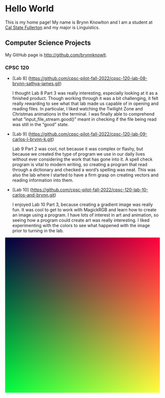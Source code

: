 # Hello World

This is my home page! My name is Brynn Knowlton and I am a student at [Cal State Fullerton](http://www.fullerton.edu/) and my major is Linguistics.

## Computer Science Projects

My GitHub page is http://github.com/brynnknowlt.

### CPSC 120

* [Lab 8] (https://github.com/cpsc-pilot-fall-2022/cpsc-120-lab-08-brynn-sathya-james.git)

    I thought Lab 8 Part 3 was really interesting, especially looking at it as
    a finished product. Though working through it was a bit challenging, it 
    felt really rewarding to see what that lab made us capable of in opening 
    and reading files. In particular, I liked watching the Twilight Zone and 
    Christmas animations in the terminal. I was finally able to comprehend what
    “input_file_stream.good()” meant in checking if the file being read was 
    still in the “good” state.

* [Lab 9] (https://github.com/cpsc-pilot-fall-2022/cpsc-120-lab-09-carlos-l-brynn-k.git)

    Lab 9 Part 2 was cool, not because it was complex or flashy, but because we 
    created the type of program we use in our daily lives without ever 
    considering the work that has gone into it. A spell check program is vital
    to modern writing, so creating a program that read through a dictionary 
    and checked a word’s spelling was neat. This was also the lab where I 
    started to have a firm grasp on creating vectors and reading information 
    into them.

* [Lab 10] (https://github.com/cpsc-pilot-fall-2022/cpsc-120-lab-10-carlos-and-brynn.git)

    I enjoyed Lab 10 Part 3, because creating a gradient image was really fun.
    It was cool to get to work with MagickRGB and learn how to create an image
    using a program. I have lots of interest in art and animation, so seeing 
    how a program could create art was really interesting. I liked 
    experimenting with the colors to see what happened with the image prior 
    to turning in the lab.

![The gradient image from Lab 10](images/images)